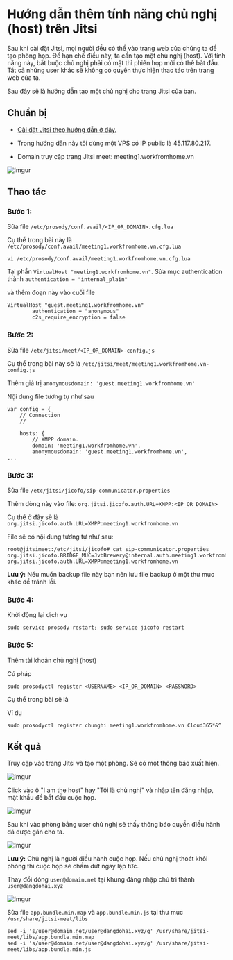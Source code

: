 # Hướng dẫn thêm tính năng chủ nghị (host) trên Jitsi

Sau khi cài đặt Jitsi, mọi người đều có thể vào trang web của chúng ta để tạo phòng họp. Để hạn chế điều này, ta cần tạo một chủ nghị (host). Với tính năng này, bắt buộc chủ nghị phải có mặt thì phiên họp mới có thể bắt đầu. Tất cả những user khác sẽ không có quyền thực hiện thao tác trên trang web của ta. 

Sau đây sẽ là hướng dẫn tạo một chủ nghị cho trang Jitsi của bạn.

## Chuẩn bị

- [Cài đặt Jitsi theo hướng dẫn ở đây.](https://kb.nhanhoa.com/pages/viewpage.action?pageId=33817301)
- Trong hướng dẫn này tôi dùng một VPS có IP public là 45.117.80.217.

- Domain truy cập trang Jitsi meet: meeting1.workfromhome.vn

![Imgur](https://i.imgur.com/Jaqt4eQ.png)

## Thao tác

### Bước 1:

Sửa file `/etc/prosody/conf.avail/<IP_OR_DOMAIN>.cfg.lua`

Cụ thể trong bài này là `/etc/prosody/conf.avail/meeting1.workfromhome.vn.cfg.lua`

    vi /etc/prosody/conf.avail/meeting1.workfromhome.vn.cfg.lua

Tại phần `VirtualHost "meeting1.workfromhome.vn"`. Sửa mục authentication thành `authentication = "internal_plain"`

và thêm đoạn này vào cuối file

```
VirtualHost "guest.meeting1.workfromhome.vn"
        authentication = "anonymous"
        c2s_require_encryption = false
```

### Bước 2: 

Sửa file `/etc/jitsi/meet/<IP_OR_DOMAIN>-config.js`

Cụ thể trong bài này sẽ là `/etc/jitsi/meet/meeting1.workfromhome.vn-config.js`

Thêm giá trị `anonymousdomain: 'guest.meeting1.workfromhome.vn'`

Nội dung file tương tự như sau

```
var config = {
    // Connection
    //

    hosts: {
        // XMPP domain.
        domain: 'meeting1.workfromhome.vn',
        anonymousdomain: 'guest.meeting1.workfromhome.vn',
...
```
### Bước 3: 

Sửa file `/etc/jitsi/jicofo/sip-communicator.properties` 

Thêm dòng này vào file: `org.jitsi.jicofo.auth.URL=XMPP:<IP_OR_DOMAIN>`

Cụ thể ở đây sẽ là `org.jitsi.jicofo.auth.URL=XMPP:meeting1.workfromhome.vn`

File sẽ có nội dung tương tự như sau:

```
root@jitsimeet:/etc/jitsi/jicofo# cat sip-communicator.properties
org.jitsi.jicofo.BRIDGE_MUC=JvbBrewery@internal.auth.meeting1.workfromhome.vn
org.jitsi.jicofo.auth.URL=XMPP:meeting1.workfromhome.vn
```

**Lưu ý:** Nếu muốn backup file này bạn nên lưu file backup ở một thư mục khác để tránh lỗi.

### Bước 4:

Khởi động lại dịch vụ

    sudo service prosody restart; sudo service jicofo restart

### Bước 5:

Thêm tài khoản chủ nghị (host)

Cú pháp

    sudo prosodyctl register <USERNAME> <IP_OR_DOMAIN> <PASSWORD>

Cụ thể trong bài sẽ là

Ví dụ

    sudo prosodyctl register chunghi meeting1.workfromhome.vn Cloud365*&^

## Kết quả

Truy cập vào trang Jitsi và tạo một phòng. Sẽ có một thông báo xuất hiện.

![Imgur](https://i.imgur.com/rkyJ210.png)

Click vào ô "I am the host" hay "Tôi là chủ nghị" và nhập tên đăng nhập, mật khẩu để bắt đầu cuộc họp. 

![Imgur](https://i.imgur.com/KXBojLm.png)

Sau khi vào phòng bằng user chủ nghị sẽ thấy thông báo quyền điều hành đã được gán cho ta. 

![Imgur](https://i.imgur.com/Wa7MHnb.png)

**Lưu ý:** Chủ nghị là người điều hành cuộc họp. Nếu chủ nghị thoát khỏi phòng thì cuộc họp sẽ chấm dứt ngay lập tức.

Thay đổi dòng `user@domain.net` tại khung đăng nhập chủ trì thành `user@dangdohai.xyz`

![Imgur](https://i.imgur.com/uDnoFh2.png)

Sửa file `app.bundle.min.map` và `app.bundle.min.js` tại thư mục `/usr/share/jitsi-meet/libs`

    sed -i 's/user@domain.net/user@dangdohai.xyz/g' /usr/share/jitsi-meet/libs/app.bundle.min.map
    sed -i 's/user@domain.net/user@dangdohai.xyz/g' /usr/share/jitsi-meet/libs/app.bundle.min.js